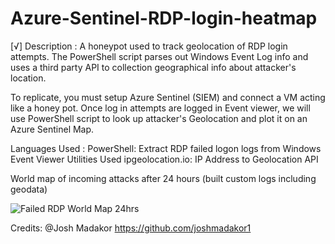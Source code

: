 # Azure-Sentinel-RDP-login-heatmap

[√] Description :
A honeypot used to track geolocation of RDP login attempts. The PowerShell script parses out Windows Event Log info and uses a third party API to collection geographical info about attacker's location.

To replicate, you must setup Azure Sentinel (SIEM) and connect a VM acting like a honey pot. Once log in attempts are logged in Event viewer, we will use PowerShell script to look up attacker's Geolocation and plot it on an Azure Sentinel Map.

Languages Used :
PowerShell: Extract RDP failed logon logs from Windows Event Viewer
Utilities Used
ipgeolocation.io: IP Address to Geolocation API

World map of incoming attacks after 24 hours (built custom logs including geodata)

![Failed RDP World Map 24hrs](https://user-images.githubusercontent.com/109769996/204385957-e285da13-d4f9-4bf0-a2b8-f16eedf7b7e4.jpg)


Credits:
@Josh Madakor https://github.com/joshmadakor1
